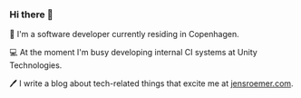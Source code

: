 ### Hi there 👋

📍 I'm a software developer currently residing in Copenhagen.

💻 At the moment I'm busy developing internal CI systems at Unity Technologies. 

🖊️ I write a blog about tech-related things that excite me at [jensroemer.com](https://www.jensroemer.com).
